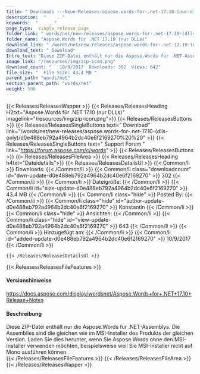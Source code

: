 ```yaml
---
title: " Downloads ---Neue-Releases-aspose.words-for-.net-17.10-(nur-dlls) . "
description:  "    . " 
keywords:  "    . " 
page_type:  single_release_page
folder_link: " words/net/new-releases/aspose.words-for-.net-17.10-(dlls-only)/"
folder_name: "Aspose.Words für .NET 17.10 (nur DLLs)"
download_link: " /words/net/new-releases/aspose.words-for-.net-17.10-(dlls-only)/d0e488eb792a4964b2dc40e6f2169270"
download_text: " Download"
Intro_text: "Diese ZIP-Datei enthält nur die Aspose.Words für .NET-Assemblys. Die Versammlungen..."
image_link: "/resources/img/zip-icon.png"
download_count: "   10/9/2017  Downloads: 302  Views: 642"
file_size: "  File Size: 43.4 MB "
parent_path: "words/net"
section_parent_path: "words/net"
weight: 590
---
```


{{< Releases/ReleasesWapper >}}
  {{< Releases/ReleasesHeading H2txt="Aspose.Words für .NET 17.10 (nur DLLs)" imagelink="/resources/img/zip-icon.png">}}
  {{< Releases/ReleasesButtons >}}
    {{< Releases/ReleasesSingleButtons text=" Download" link="/words/net/new-releases/aspose.words-for-.net-17.10-(dlls-only)/d0e488eb792a4964b2dc40e6f2169270%20%20" >}}
    {{< Releases/ReleasesSingleButtons text=" Support Forum " link="https://forum.aspose.com/c/words" >}}
  {{< Releases/ReleasesButtons >}}
  {{< Releases/ReleasesFileArea >}}
    {{< Releases/ReleasesHeading h4txt="Dateidetails">}}
    {{< Releases/ReleasesDetailsUl >}}
            {{< Common/li >}} Downloads: {{< /Common/li >}}
      {{< Common/li class="downloadcount" id="dwn-update-d0e488eb792a4964b2dc40e6f2169270" >}} 302 {{< /Common/li >}}
      {{< Common/li >}} Dateigröße: {{< /Common/li >}}
      {{< Common/li id="size-update-d0e488eb792a4964b2dc40e6f2169270" >}} 43.4 MB {{< /Common/li >}} 
      {{< Common/li  class="hide" >}} Posted By: {{< /Common/li >}} 
      {{< Common/li class="hide" id="author-update-d0e488eb792a4964b2dc40e6f2169270" >}} Konstantin {{< /Common/li >}}
      {{< Common/li class="hide" >}} Ansichten: {{< /Common/li >}}
      {{< Common/li class="hide" id="view-update-d0e488eb792a4964b2dc40e6f2169270" >}} 643 {{< /Common/li >}}
      {{< Common/li >}} Hinzugefügt am: {{< /Common/li >}}
      {{< Common/li id="added-update-d0e488eb792a4964b2dc40e6f2169270" >}} 10/9/2017 {{< /Common/li >}} 

    {{< /Releases/ReleasesDetailsUl >}}

  {{< Releases/ReleasesFileFeatures >}}
      <h4>Versionshinweise</h4><div> <a href="https://docs.aspose.com/display/wordsnet/Aspose.Words+for+.NET+17.10+Release+Notes">https://docs.aspose.com/display/wordsnet/Aspose.Words+for+.NET+17.10+Release+Notes</a></div><h4> Beschreibung</h4><div class="HTMLDescription"> Diese ZIP-Datei enthält nur die Aspose.Words für .NET-Assemblys. Die Assemblies sind die gleichen wie im MSI-Installer des Produkts der gleichen Version. Laden Sie dies herunter, wenn Sie Aspose.Words ohne den MSI-Installer verwenden möchten, beispielsweise weil Sie MSI-Installer nicht auf Mono ausführen können.</div>
  {{< /Releases/ReleasesFileFeatures >}}
 {{< /Releases/ReleasesFileArea >}}
{{< /Releases/ReleasesWapper >}}



